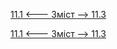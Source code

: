 [11.1 <--- ](11_1.md) [   Зміст   ](README.md) [--> 11.3](11_3.md)



[11.1 <--- ](11_1.md) [   Зміст   ](README.md) [--> 11.3](11_3.md)